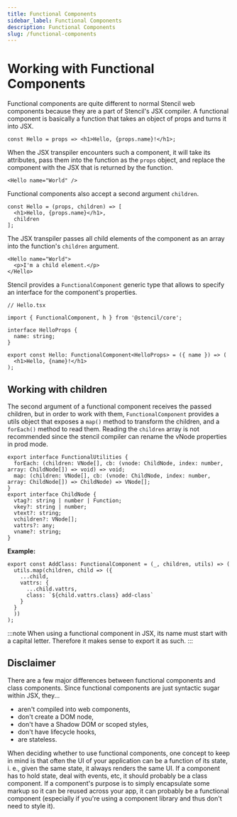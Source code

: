 ```yaml
---
title: Functional Components
sidebar_label: Functional Components
description: Functional Components
slug: /functional-components
---
```


# Working with Functional Components

Functional components are quite different to normal Stencil web components because they are a part of Stencil's JSX compiler. A functional component is basically a function that takes an object of props and turns it into JSX.

```tsx
const Hello = props => <h1>Hello, {props.name}!</h1>;
```

When the JSX transpiler encounters such a component, it will take its attributes, pass them into the function as the `props` object, and replace the component with the JSX that is returned by the function.

```tsx
<Hello name="World" />
```

Functional components also accept a second argument `children`.

```tsx
const Hello = (props, children) => [
  <h1>Hello, {props.name}</h1>,
  children
];
```

The JSX transpiler passes all child elements of the component as an array into the function's `children` argument.

```tsx
<Hello name="World">
  <p>I'm a child element.</p>
</Hello>
```

Stencil provides a `FunctionalComponent` generic type that allows to specify an interface for the component's properties.

```tsx
// Hello.tsx

import { FunctionalComponent, h } from '@stencil/core';

interface HelloProps {
  name: string;
}

export const Hello: FunctionalComponent<HelloProps> = ({ name }) => (
  <h1>Hello, {name}!</h1>
);
```

## Working with children

The second argument of a functional component receives the passed children, but in order to work with them, `FunctionalComponent` provides a utils object that exposes a `map()` method to transform the children, and a `forEach()` method to read them. Reading the `children` array is not recommended since the stencil compiler can rename the vNode properties in prod mode.

```tsx
export interface FunctionalUtilities {
  forEach: (children: VNode[], cb: (vnode: ChildNode, index: number, array: ChildNode[]) => void) => void;
  map: (children: VNode[], cb: (vnode: ChildNode, index: number, array: ChildNode[]) => ChildNode) => VNode[];
}
export interface ChildNode {
  vtag?: string | number | Function;
  vkey?: string | number;
  vtext?: string;
  vchildren?: VNode[];
  vattrs?: any;
  vname?: string;
}
```

**Example:**

```tsx
export const AddClass: FunctionalComponent = (_, children, utils) => (
  utils.map(children, child => ({
    ...child,
    vattrs: {
      ...child.vattrs,
      class: `${child.vattrs.class} add-class`
    }
  }
  ))
);
```

:::note
When using a functional component in JSX, its name must start with a capital letter. Therefore it makes sense to export it as such.
:::


## Disclaimer

There are a few major differences between functional components and class components. Since functional components are just syntactic sugar within JSX, they...

* aren't compiled into web components,
* don't create a DOM node,
* don't have a Shadow DOM or scoped styles,
* don't have lifecycle hooks,
* are stateless.

When deciding whether to use functional components, one concept to keep in mind is that often the UI of your application can be a function of its state, i. e., given the same state, it always renders the same UI. If a component has to hold state, deal with events, etc, it should probably be a class component. If a component's purpose is to simply encapsulate some markup so it can be reused across your app, it can probably be a functional component (especially if you're using a component library and thus don't need to style it).
